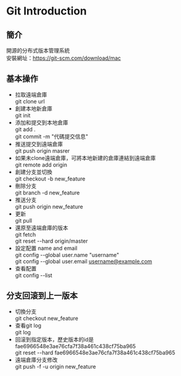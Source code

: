 # Git Introduction  
## 簡介  
開源的分布式版本管理系統  
安裝網址：https://git-scm.com/download/mac  

## 基本操作  
- 拉取遠端倉庫  
git clone url  
- 創建本地新倉庫  
git init
- 添加和提交到本地倉庫  
git add .  
git commit -m "代碼提交信息"  
- 推送提交到遠端倉庫  
git push origin masrer  
- 如果未clone遠端倉庫，可將本地新建的倉庫連結到遠端倉庫  
git remote add origin <server>  
- 創建分支並切換  
git checkout -b new_feature  
- 刪除分支  
git branch -d new_feature  
- 推送分支  
git push origin new_feature  
- 更新  
git pull  
- 還原至遠端倉庫的版本  
git fetch  
git reset --hard origin/master  
- 設定配置 name and email  
git config --global user.name "username"  
git config --global user.email username@example.com  
- 查看配置  
git config --list  

## 分支回滚到上一版本
- 切換分支  
git checkout new_feature  
- 查看git log  
git log  
- 回滚到指定版本，歷史版本的id是fae6966548e3ae76cfa7f38a461c438cf75ba965  
git reset --hard fae6966548e3ae76cfa7f38a461c438cf75ba965  
- 遠端倉庫分支修改  
git push -f -u origin new_feature